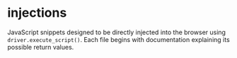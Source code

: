 # injections

JavaScript snippets designed to be directly injected into the browser using `driver.execute_script()`.
Each file begins with documentation explaining its possible return values.